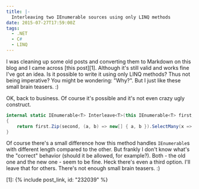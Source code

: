 ```yaml
---
title: |-
  Interleaving two IEnumerable sources using only LINQ methods
date: 2015-07-27T17:59:00Z
tags:
  - .NET
  - C#
  - LINQ
---
```

I was cleaning up some old posts and converting them to Markdown on this blog and I came across [this post][1]. Although it's still valid and works fine I've got an idea. Is it possible to write it using only LINQ methods? Thus not being imperative? You might be wondering: "Why?". But I just like these small brain teasers. :) 

<!-- excerpt -->

OK, back to business. Of course it's possible and it's not even crazy ugly construct.

```csharp
internal static IEnumerable<T> Interleave<T>(this IEnumerable<T> first, IEnumerable<T> second)
{
	return first.Zip(second, (a, b) => new[] { a, b }).SelectMany(x => x);
}
```

Of course there's a small difference how this method handles `IEnumerable`s with different length compared to the other. But frankly I don't know what's the "correct" behavior (should it be allowed, for example?). Both - the old one and the new one - seem to be fine. Heck there's even a third option. I'll leave that for others. There's not enough small brain teasers. :)      

[1]: {% include post_link, id: "232039" %}